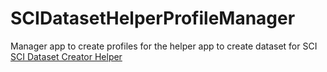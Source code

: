 # SCIDatasetHelperProfileManager
Manager app to create profiles for the helper app to create dataset for SCI [SCI Dataset Creator Helper](https://github.com/DIFLabUnisa/SCI-Dataset-Creator-Helper)
